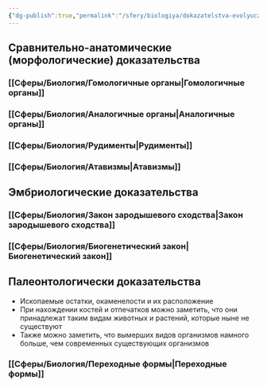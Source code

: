 ```yaml
---
{"dg-publish":true,"permalink":"/sfery/biologiya/dokazatelstva-evolyuczii/","tags":["Эволюция"]}
---
```


## Сравнительно-анатомические (морфологические) доказательства 
### [[Сферы/Биология/Гомологичные органы\|Гомологичные органы]]
### [[Сферы/Биология/Аналогичные органы\|Аналогичные органы]]
### [[Сферы/Биология/Рудименты\|Рудименты]]
### [[Сферы/Биология/Атавизмы\|Атавизмы]] 
## Эмбриологические доказательства 
### [[Сферы/Биология/Закон зародышевого сходства\|Закон зародышевого сходства]] 
### [[Сферы/Биология/Биогенетический закон\|Биогенетический закон]] 
## Палеонтологически доказательства
- Ископаемые остатки, окаменелости и их расположение 
- При нахождении костей и отпечатков можно заметить, что они принадлежат таким видам животных и растений, которые ныне не существуют
- Также можно заметить, что вымерших видов организмов намного больше, чем современных существующих организмов 
### [[Сферы/Биология/Переходные формы\|Переходные формы]] 